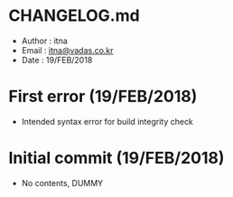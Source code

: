 # CHANGELOG.md
- Author : itna
- Email : itna@vadas.co.kr
- Date : 19/FEB/2018

# First error (19/FEB/2018)
- Intended syntax error for build integrity check

# Initial commit (19/FEB/2018)
- No contents, DUMMY
